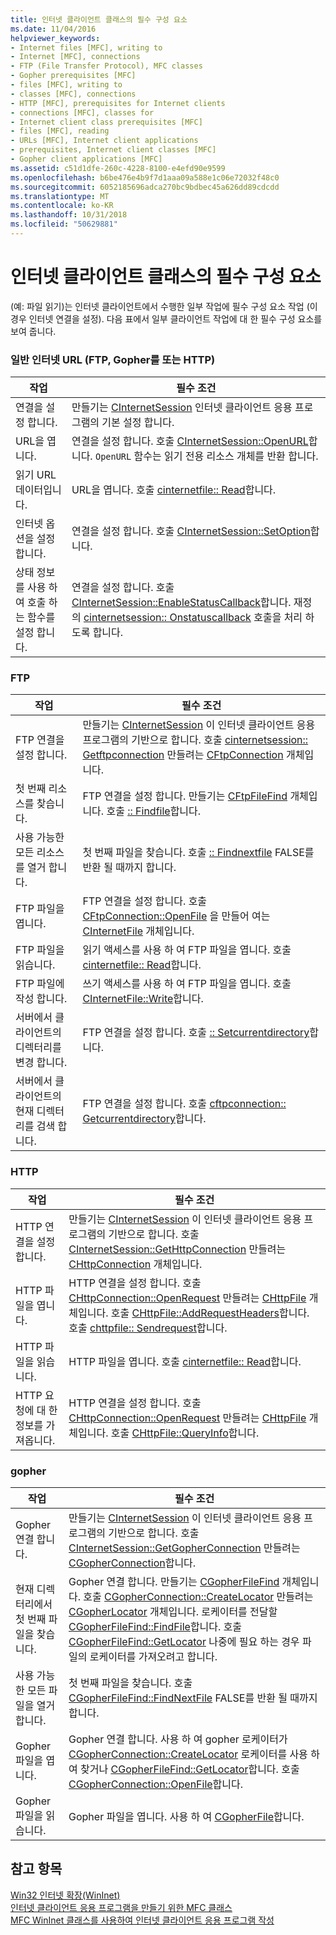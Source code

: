 ```yaml
---
title: 인터넷 클라이언트 클래스의 필수 구성 요소
ms.date: 11/04/2016
helpviewer_keywords:
- Internet files [MFC], writing to
- Internet [MFC], connections
- FTP (File Transfer Protocol), MFC classes
- Gopher prerequisites [MFC]
- files [MFC], writing to
- classes [MFC], connections
- HTTP [MFC], prerequisites for Internet clients
- connections [MFC], classes for
- Internet client class prerequisites [MFC]
- files [MFC], reading
- URLs [MFC], Internet client applications
- prerequisites, Internet client classes [MFC]
- Gopher client applications [MFC]
ms.assetid: c51d1dfe-260c-4228-8100-e4efd90e9599
ms.openlocfilehash: b6be476e4b9f7d1aaa09a588e1c06e72032f48c0
ms.sourcegitcommit: 6052185696adca270bc9bdbec45a626dd89cdcdd
ms.translationtype: MT
ms.contentlocale: ko-KR
ms.lasthandoff: 10/31/2018
ms.locfileid: "50629881"
---
```

# <a name="prerequisites-for-internet-client-classes"></a>인터넷 클라이언트 클래스의 필수 구성 요소

(예: 파일 읽기)는 인터넷 클라이언트에서 수행한 일부 작업에 필수 구성 요소 작업 (이 경우 인터넷 연결을 설정). 다음 표에서 일부 클라이언트 작업에 대 한 필수 구성 요소를 보여 줍니다.

### <a name="general-internet-url-ftp-gopher-or-http"></a>일반 인터넷 URL (FTP, Gopher를 또는 HTTP)

|작업|필수 조건|
|------------|------------------|
|연결을 설정 합니다.|만들기는 [CInternetSession](../mfc/reference/cinternetsession-class.md) 인터넷 클라이언트 응용 프로그램의 기본 설정 합니다.|
|URL을 엽니다.|연결을 설정 합니다. 호출 [CInternetSession::OpenURL](../mfc/reference/cinternetsession-class.md#openurl)합니다. `OpenURL` 함수는 읽기 전용 리소스 개체를 반환 합니다.|
|읽기 URL 데이터입니다.|URL을 엽니다. 호출 [cinternetfile:: Read](../mfc/reference/cinternetfile-class.md#read)합니다.|
|인터넷 옵션을 설정 합니다.|연결을 설정 합니다. 호출 [CInternetSession::SetOption](../mfc/reference/cinternetsession-class.md#setoption)합니다.|
|상태 정보를 사용 하 여 호출 하는 함수를 설정 합니다.|연결을 설정 합니다. 호출 [CInternetSession::EnableStatusCallback](../mfc/reference/cinternetsession-class.md#enablestatuscallback)합니다. 재정의 [cinternetsession:: Onstatuscallback](../mfc/reference/cinternetsession-class.md#onstatuscallback) 호출을 처리 하도록 합니다.|

### <a name="ftp"></a>FTP

|작업|필수 조건|
|------------|------------------|
|FTP 연결을 설정 합니다.|만들기는 [CInternetSession](../mfc/reference/cinternetsession-class.md) 이 인터넷 클라이언트 응용 프로그램의 기반으로 합니다. 호출 [cinternetsession:: Getftpconnection](../mfc/reference/cinternetsession-class.md#getftpconnection) 만들려는 [CFtpConnection](../mfc/reference/cftpconnection-class.md) 개체입니다.|
|첫 번째 리소스를 찾습니다.|FTP 연결을 설정 합니다. 만들기는 [CFtpFileFind](../mfc/reference/cftpfilefind-class.md) 개체입니다. 호출 [:: Findfile](../mfc/reference/cftpfilefind-class.md#findfile)합니다.|
|사용 가능한 모든 리소스를 열거 합니다.|첫 번째 파일을 찾습니다. 호출 [:: Findnextfile](../mfc/reference/cftpfilefind-class.md#findnextfile) FALSE를 반환 될 때까지 합니다.|
|FTP 파일을 엽니다.|FTP 연결을 설정 합니다. 호출 [CFtpConnection::OpenFile](../mfc/reference/cftpconnection-class.md#openfile) 을 만들어 여는 [CInternetFile](../mfc/reference/cinternetfile-class.md) 개체입니다.|
|FTP 파일을 읽습니다.|읽기 액세스를 사용 하 여 FTP 파일을 엽니다. 호출 [cinternetfile:: Read](../mfc/reference/cinternetfile-class.md#read)합니다.|
|FTP 파일에 작성 합니다.|쓰기 액세스를 사용 하 여 FTP 파일을 엽니다. 호출 [CInternetFile::Write](../mfc/reference/cinternetfile-class.md#write)합니다.|
|서버에서 클라이언트의 디렉터리를 변경 합니다.|FTP 연결을 설정 합니다. 호출 [:: Setcurrentdirectory](../mfc/reference/cftpconnection-class.md#setcurrentdirectory)합니다.|
|서버에서 클라이언트의 현재 디렉터리를 검색 합니다.|FTP 연결을 설정 합니다. 호출 [cftpconnection:: Getcurrentdirectory](../mfc/reference/cftpconnection-class.md#getcurrentdirectory)합니다.|

### <a name="http"></a>HTTP

|작업|필수 조건|
|------------|------------------|
|HTTP 연결을 설정 합니다.|만들기는 [CInternetSession](../mfc/reference/cinternetsession-class.md) 이 인터넷 클라이언트 응용 프로그램의 기반으로 합니다. 호출 [CInternetSession::GetHttpConnection](../mfc/reference/cinternetsession-class.md#gethttpconnection) 만들려는 [CHttpConnection](../mfc/reference/chttpconnection-class.md) 개체입니다.|
|HTTP 파일을 엽니다.|HTTP 연결을 설정 합니다. 호출 [CHttpConnection::OpenRequest](../mfc/reference/chttpconnection-class.md#openrequest) 만들려는 [CHttpFile](../mfc/reference/chttpfile-class.md) 개체입니다. 호출 [CHttpFile::AddRequestHeaders](../mfc/reference/chttpfile-class.md#addrequestheaders)합니다. 호출 [chttpfile:: Sendrequest](../mfc/reference/chttpfile-class.md#sendrequest)합니다.|
|HTTP 파일을 읽습니다.|HTTP 파일을 엽니다. 호출 [cinternetfile:: Read](../mfc/reference/cinternetfile-class.md#read)합니다.|
|HTTP 요청에 대 한 정보를 가져옵니다.|HTTP 연결을 설정 합니다. 호출 [CHttpConnection::OpenRequest](../mfc/reference/chttpconnection-class.md#openrequest) 만들려는 [CHttpFile](../mfc/reference/chttpfile-class.md) 개체입니다. 호출 [CHttpFile::QueryInfo](../mfc/reference/chttpfile-class.md#queryinfo)합니다.|

### <a name="gopher"></a>gopher

|작업|필수 조건|
|------------|------------------|
|Gopher 연결 합니다.|만들기는 [CInternetSession](../mfc/reference/cinternetsession-class.md) 이 인터넷 클라이언트 응용 프로그램의 기반으로 합니다. 호출 [CInternetSession::GetGopherConnection](../mfc/reference/cinternetsession-class.md#getgopherconnection) 만들려는 [CGopherConnection](../mfc/reference/cgopherconnection-class.md)합니다.|
|현재 디렉터리에서 첫 번째 파일을 찾습니다.|Gopher 연결 합니다. 만들기는 [CGopherFileFind](../mfc/reference/cgopherfilefind-class.md) 개체입니다. 호출 [CGopherConnection::CreateLocator](../mfc/reference/cgopherconnection-class.md#createlocator) 만들려는 [CGopherLocator](../mfc/reference/cgopherlocator-class.md) 개체입니다. 로케이터를 전달할 [CGopherFileFind::FindFile](../mfc/reference/cgopherfilefind-class.md#findfile)합니다. 호출 [CGopherFileFind::GetLocator](../mfc/reference/cgopherfilefind-class.md#getlocator) 나중에 필요 하는 경우 파일의 로케이터를 가져오려고 합니다.|
|사용 가능한 모든 파일을 열거 합니다.|첫 번째 파일을 찾습니다. 호출 [CGopherFileFind::FindNextFile](../mfc/reference/cgopherfilefind-class.md#findnextfile) FALSE를 반환 될 때까지 합니다.|
|Gopher 파일을 엽니다.|Gopher 연결 합니다. 사용 하 여 gopher 로케이터가 [CGopherConnection::CreateLocator](../mfc/reference/cgopherconnection-class.md#createlocator) 로케이터를 사용 하 여 찾거나 [CGopherFileFind::GetLocator](../mfc/reference/cgopherfilefind-class.md#getlocator)합니다. 호출 [CGopherConnection::OpenFile](../mfc/reference/cgopherconnection-class.md#openfile)합니다.|
|Gopher 파일을 읽습니다.|Gopher 파일을 엽니다. 사용 하 여 [CGopherFile](../mfc/reference/cgopherfile-class.md)합니다.|

## <a name="see-also"></a>참고 항목

[Win32 인터넷 확장(WinInet)](../mfc/win32-internet-extensions-wininet.md)<br/>
[인터넷 클라이언트 응용 프로그램을 만들기 위한 MFC 클래스](../mfc/mfc-classes-for-creating-internet-client-applications.md)<br/>
[MFC WinInet 클래스를 사용하여 인터넷 클라이언트 응용 프로그램 작성](../mfc/writing-an-internet-client-application-using-mfc-wininet-classes.md)
